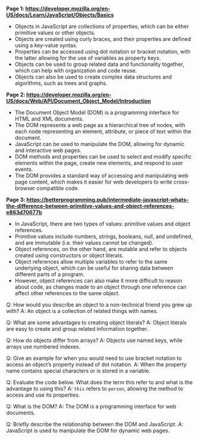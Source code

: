 **Page 1: https://developer.mozilla.org/en-US/docs/Learn/JavaScript/Objects/Basics**

- Objects in JavaScript are collections of properties, which can be either primitive values or other objects.
- Objects are created using curly braces, and their properties are defined using a key-value syntax.
- Properties can be accessed using dot notation or bracket notation, with the latter allowing for the use of variables as property keys.
- Objects can be used to group related data and functionality together, which can help with organization and code reuse.
- Objects can also be used to create complex data structures and algorithms, such as trees and graphs.

**Page 2: https://developer.mozilla.org/en-US/docs/Web/API/Document_Object_Model/Introduction**

- The Document Object Model (DOM) is a programming interface for HTML and XML documents.
- The DOM represents a web page as a hierarchical tree of nodes, with each node representing an element, attribute, or piece of text within the document.
- JavaScript can be used to manipulate the DOM, allowing for dynamic and interactive web pages.
- DOM methods and properties can be used to select and modify specific elements within the page, create new elements, and respond to user events.
- The DOM provides a standard way of accessing and manipulating web page content, which makes it easier for web developers to write cross-browser compatible code.

**Page 3: https://betterprogramming.pub/intermediate-javascript-whats-the-difference-between-primitive-values-and-object-references-e863d70677b**

- In JavaScript, there are two types of values: primitive values and object references.
- Primitive values include numbers, strings, booleans, null, and undefined, and are immutable (i.e. their values cannot be changed).
- Object references, on the other hand, are mutable and refer to objects created using constructors or object literals.
- Object references allow multiple variables to refer to the same underlying object, which can be useful for sharing data between different parts of a program.
- However, object references can also make it more difficult to reason about code, as changes made to an object through one reference can affect other references to the same object.

Q: How would you describe an object to a non-technical friend you grew up with?
A: An object is a collection of related things with names.

Q: What are some advantages to creating object literals?
A: Object literals are easy to create and group related information together.

Q: How do objects differ from arrays?
A: Objects use named keys, while arrays use numbered indexes.

Q: Give an example for when you would need to use bracket notation to access an object’s property instead of dot notation.
A: When the property name contains special characters or is stored in a variable.

Q: Evaluate the code below. What does the term this refer to and what is the advantage to using this?
A: `this` refers to `person`, allowing the method to access and use its properties.

Q: What is the DOM?
A: The DOM is a programming interface for web documents.

Q: Briefly describe the relationship between the DOM and JavaScript.
A: JavaScript is used to manipulate the DOM for dynamic web pages.
